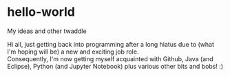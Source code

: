 # hello-world
My ideas and other twaddle

Hi all, just getting back into programming after a long hiatus due to (what I'm hoping will be) a new and exciting job role.  
Consequently, I'm now getting myself acquainted with Github, Java (and Eclipse), Python (and Jupyter Notebook) plus various other bits and bobs! :)


